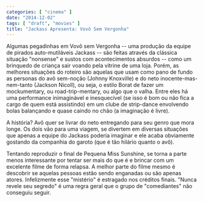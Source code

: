 ```yaml
---
categories: [ "cinema" ]
date: "2014-12-02"
tags: [ "draft", "movies" ]
title: "Jackass Apresenta: Vovô Sem Vergonha"
---
```

Algumas pegadinhas em Vovô sem Vergonha -- uma produção da equipe de pirados auto-mutiláveis Jackass -- são feitas através da clássica situação "nonsense" e sustos com acontecimentos absurdos -- como um brinquedo de criança sair voando pela vitrine de uma loja. Porém, as melhores situações do roteiro são aquelas que usam como pano de fundo as personas do avô sem-noção (Johnny Knoxville) e do neto inocente-mas-nem-tanto (Jackson Nicoll), ou seja, o estilo Borat de fazer um mockumentary, ou road-trip-mentary, ou algo que o valha. Entre eles há uma performance inimaginável e inesquecível (se isso é bom ou não fica a cargo de quem está assistindo) em um clube de strip-dance envolvendo bolas balançando e quase caindo no chão (a imaginação é livre).

A história? Avô quer se livrar do neto entregando para seu genro que mora longe. Os dois vão para uma viagem, se divertem em diversas situações que apenas a equipe do Jackass poderia imaginar e ele acaba obviamente gostando da companhia do garoto (que é tão hilário quanto o avô).

Tentando reproduzir o final de Pequena Miss Sunshine, se torna a parte menos interessante por tentar ser mais do que é e brincar com um excelente filme de forma relapsa. A melhor parte do filme mesmo é descobrir se aquelas pessoas estão sendo enganadas ou são apenas atores. Infelizmente esse "mistério" é estragado nos créditos finais. "Nunca revele seu segredo" é uma regra geral que o grupo de "comediantes" não conseguiu seguir.
